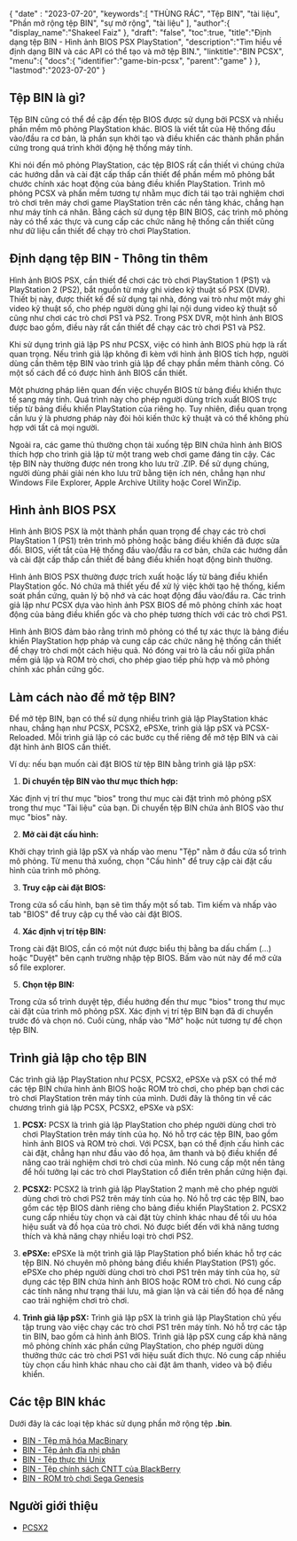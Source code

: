 {
"date" :  "2023-07-20",
   "keywords":[
"THÙNG RÁC",
"Tệp BIN",
"tài liệu",
"Phần mở rộng tệp BIN",
"sự mở rộng",
"tài liệu"
],
   "author":{
"display_name":"Shakeel Faiz"
},
"draft": "false",
"toc":true,
"title":"Định dạng tệp BIN - Hình ảnh BIOS PSX PlayStation",
   "description":"Tìm hiểu về định dạng BIN và các API có thể tạo và mở tệp BIN.",
"linktitle":"BIN PCSX",
   "menu":{
      "docs":{
         "identifier":"game-bin-pcsx",
         "parent":"game"
}
},
"lastmod":"2023-07-20"
}

## Tệp BIN là gì?

Tệp BIN cũng có thể đề cập đến tệp BIOS được sử dụng bởi PCSX và nhiều phần mềm mô phỏng PlayStation khác. BIOS là viết tắt của Hệ thống đầu vào/đầu ra cơ bản, là phần sụn khởi tạo và điều khiển các thành phần phần cứng trong quá trình khởi động hệ thống máy tính.

Khi nói đến mô phỏng PlayStation, các tệp BIOS rất cần thiết vì chúng chứa các hướng dẫn và cài đặt cấp thấp cần thiết để phần mềm mô phỏng bắt chước chính xác hoạt động của bảng điều khiển PlayStation. Trình mô phỏng PCSX và phần mềm tương tự nhằm mục đích tái tạo trải nghiệm chơi trò chơi trên máy chơi game PlayStation trên các nền tảng khác, chẳng hạn như máy tính cá nhân. Bằng cách sử dụng tệp BIN BIOS, các trình mô phỏng này có thể xác thực và cung cấp các chức năng hệ thống cần thiết cũng như dữ liệu cần thiết để chạy trò chơi PlayStation.

## Định dạng tệp BIN - Thông tin thêm

Hình ảnh BIOS PSX, cần thiết để chơi các trò chơi PlayStation 1 (PS1) và PlayStation 2 (PS2), bắt nguồn từ máy ghi video kỹ thuật số PSX (DVR). Thiết bị này, được thiết kế để sử dụng tại nhà, đóng vai trò như một máy ghi video kỹ thuật số, cho phép người dùng ghi lại nội dung video kỹ thuật số cũng như chơi các trò chơi PS1 và PS2. Trong PSX DVR, một hình ảnh BIOS được bao gồm, điều này rất cần thiết để chạy các trò chơi PS1 và PS2.

Khi sử dụng trình giả lập PS như PCSX, việc có hình ảnh BIOS phù hợp là rất quan trọng. Nếu trình giả lập không đi kèm với hình ảnh BIOS tích hợp, người dùng cần thêm tệp BIN vào trình giả lập để chạy phần mềm thành công. Có một số cách để có được hình ảnh BIOS cần thiết.

Một phương pháp liên quan đến việc chuyển BIOS từ bảng điều khiển thực tế sang máy tính. Quá trình này cho phép người dùng trích xuất BIOS trực tiếp từ bảng điều khiển PlayStation của riêng họ. Tuy nhiên, điều quan trọng cần lưu ý là phương pháp này đòi hỏi kiến thức kỹ thuật và có thể không phù hợp với tất cả mọi người.

Ngoài ra, các game thủ thường chọn tải xuống tệp BIN chứa hình ảnh BIOS thích hợp cho trình giả lập từ một trang web chơi game đáng tin cậy. Các tệp BIN này thường được nén trong kho lưu trữ .ZIP. Để sử dụng chúng, người dùng phải giải nén kho lưu trữ bằng tiện ích nén, chẳng hạn như Windows File Explorer, Apple Archive Utility hoặc Corel WinZip.

## Hình ảnh BIOS PSX

Hình ảnh BIOS PSX là một thành phần quan trọng để chạy các trò chơi PlayStation 1 (PS1) trên trình mô phỏng hoặc bảng điều khiển đã được sửa đổi. BIOS, viết tắt của Hệ thống đầu vào/đầu ra cơ bản, chứa các hướng dẫn và cài đặt cấp thấp cần thiết để bảng điều khiển hoạt động bình thường.

Hình ảnh BIOS PSX thường được trích xuất hoặc lấy từ bảng điều khiển PlayStation gốc. Nó chứa mã thiết yếu để xử lý việc khởi tạo hệ thống, kiểm soát phần cứng, quản lý bộ nhớ và các hoạt động đầu vào/đầu ra. Các trình giả lập như PCSX dựa vào hình ảnh PSX BIOS để mô phỏng chính xác hoạt động của bảng điều khiển gốc và cho phép tương thích với các trò chơi PS1.

Hình ảnh BIOS đảm bảo rằng trình mô phỏng có thể tự xác thực là bảng điều khiển PlayStation hợp pháp và cung cấp các chức năng hệ thống cần thiết để chạy trò chơi một cách hiệu quả. Nó đóng vai trò là cầu nối giữa phần mềm giả lập và ROM trò chơi, cho phép giao tiếp phù hợp và mô phỏng chính xác phần cứng gốc.

## Làm cách nào để mở tệp BIN?

Để mở tệp BIN, bạn có thể sử dụng nhiều trình giả lập PlayStation khác nhau, chẳng hạn như PCSX, PCSX2, ePSXe, trình giả lập pSX và PCSX-Reloaded. Mỗi trình giả lập có các bước cụ thể riêng để mở tệp BIN và cài đặt hình ảnh BIOS cần thiết.

Ví dụ: nếu bạn muốn cài đặt BIOS từ tệp BIN bằng trình giả lập pSX:

1. **Di chuyển tệp BIN vào thư mục thích hợp:**

Xác định vị trí thư mục "bios" trong thư mục cài đặt trình mô phỏng pSX trong thư mục "Tài liệu" của bạn. Di chuyển tệp BIN chứa ảnh BIOS vào thư mục "bios" này.

2. **Mở cài đặt cấu hình:**

Khởi chạy trình giả lập pSX và nhấp vào menu "Tệp" nằm ở đầu cửa sổ trình mô phỏng. Từ menu thả xuống, chọn "Cấu hình" để truy cập cài đặt cấu hình của trình mô phỏng.

3. **Truy cập cài đặt BIOS:**

Trong cửa sổ cấu hình, bạn sẽ tìm thấy một số tab. Tìm kiếm và nhấp vào tab "BIOS" để truy cập cụ thể vào cài đặt BIOS.

4. **Xác định vị trí tệp BIN:**

Trong cài đặt BIOS, cần có một nút được biểu thị bằng ba dấu chấm (...) hoặc "Duyệt" bên cạnh trường nhập tệp BIOS. Bấm vào nút này để mở cửa sổ file explorer.

5. **Chọn tệp BIN:**

Trong cửa sổ trình duyệt tệp, điều hướng đến thư mục "bios" trong thư mục cài đặt của trình mô phỏng pSX. Xác định vị trí tệp BIN bạn đã di chuyển trước đó và chọn nó. Cuối cùng, nhấp vào "Mở" hoặc nút tương tự để chọn tệp BIN.

## Trình giả lập cho tệp BIN

Các trình giả lập PlayStation như PCSX, PCSX2, ePSXe và pSX có thể mở các tệp BIN chứa hình ảnh BIOS hoặc ROM trò chơi, cho phép bạn chơi các trò chơi PlayStation trên máy tính của mình. Dưới đây là thông tin về các chương trình giả lập PCSX, PCSX2, ePSXe và pSX:

1. **PCSX:** PCSX là trình giả lập PlayStation cho phép người dùng chơi trò chơi PlayStation trên máy tính của họ. Nó hỗ trợ các tệp BIN, bao gồm hình ảnh BIOS và ROM trò chơi. Với PCSX, bạn có thể định cấu hình các cài đặt, chẳng hạn như đầu vào đồ họa, âm thanh và bộ điều khiển để nâng cao trải nghiệm chơi trò chơi của mình. Nó cung cấp một nền tảng để hồi tưởng lại các trò chơi PlayStation cổ điển trên phần cứng hiện đại.

2. **PCSX2:** PCSX2 là trình giả lập PlayStation 2 mạnh mẽ cho phép người dùng chơi trò chơi PS2 trên máy tính của họ. Nó hỗ trợ các tệp BIN, bao gồm các tệp BIOS dành riêng cho bảng điều khiển PlayStation 2. PCSX2 cung cấp nhiều tùy chọn và cài đặt tùy chỉnh khác nhau để tối ưu hóa hiệu suất và đồ họa của trò chơi. Nó được biết đến với khả năng tương thích và khả năng chạy nhiều loại trò chơi PS2.

3. **ePSXe:** ePSXe là một trình giả lập PlayStation phổ biến khác hỗ trợ các tệp BIN. Nó chuyên mô phỏng bảng điều khiển PlayStation (PS1) gốc. ePSXe cho phép người dùng chơi trò chơi PS1 trên máy tính của họ, sử dụng các tệp BIN chứa hình ảnh BIOS hoặc ROM trò chơi. Nó cung cấp các tính năng như trạng thái lưu, mã gian lận và cải tiến đồ họa để nâng cao trải nghiệm chơi trò chơi.

4. **Trình giả lập pSX:** Trình giả lập pSX là trình giả lập PlayStation chủ yếu tập trung vào việc chạy các trò chơi PS1 trên máy tính. Nó hỗ trợ các tập tin BIN, bao gồm cả hình ảnh BIOS. Trình giả lập pSX cung cấp khả năng mô phỏng chính xác phần cứng PlayStation, cho phép người dùng thưởng thức các trò chơi PS1 với hiệu suất đích thực. Nó cung cấp nhiều tùy chọn cấu hình khác nhau cho cài đặt âm thanh, video và bộ điều khiển.

## Các tệp BIN khác

Dưới đây là các loại tệp khác sử dụng phần mở rộng tệp **.bin**.

- [BIN - Tệp mã hóa MacBinary](/vi/compression/bin/)
- [BIN - Tệp ảnh đĩa nhị phân](/vi/disc-and-media/bin/)
- [BIN - Tệp thực thi Unix](/vi/executable/bin/)
- [BIN - Tệp chính sách CNTT của BlackBerry](/vi/settings/bin/)
- [BIN - ROM trò chơi Sega Genesis](/vi/game/bin/)

## Người giới thiệu
* [PCSX2](https://en.wikipedia.org/wiki/PCSX2)


